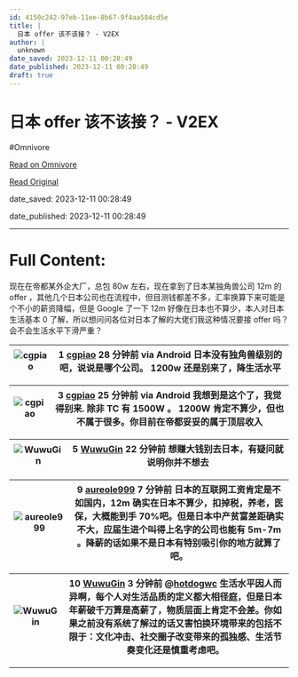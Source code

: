 ```yaml
---
id: 4150c242-97eb-11ee-8b67-9f4aa584cd5e
title: |
  日本 offer 该不该接？ - V2EX
author: |
  unknown
date_saved: 2023-12-11 00:28:49
date_published: 2023-12-11 00:28:49
draft: true
---
```


# 日本 offer 该不该接？ - V2EX
#Omnivore

[Read on Omnivore](https://omnivore.app/me/offer-v-2-ex-18c577ad2d6)

[Read Original](https://www.v2ex.com/t/999351)

date_saved: 2023-12-11 00:28:49

date_published: 2023-12-11 00:28:49

--- 

# Full Content: 

现在在帝都某外企大厂，总包 80w 左右，现在拿到了日本某独角兽公司 12m 的 offer ，其他几个日本公司也在流程中，但目测钱都差不多，汇率换算下来可能是个不小的薪资降幅，但是 Google 了一下 12m 好像在日本也不算少，本人对日本生活基本 0 了解，所以想问问各位对日本了解的大佬们我这种情况要接 offer 吗？会不会生活水平下滑严重？

| ![cgpiao](https://proxy-prod.omnivore-image-cache.app/0x0,sO1qvz6gSEbosFym78v3kYZZUwsJya8tq3oN0cP3GMXk/https://cdn.v2ex.com/gravatar/f680cf6f1fc1449e438db04582e704f0?s=48&d=retro) | 1 **[cgpiao](https://www.v2ex.com/member/cgpiao)** 28 分钟前 via Android 日本没有独角兽级别的吧，说说是哪个公司。 1200w 还是别来了，降生活水平 |
| ----------------------------------------------------------------------------------------------------------------------------------------------------------------------------------- | ------------------------------------------------------------------------------------------------------------ |

| ![cgpiao](https://proxy-prod.omnivore-image-cache.app/0x0,sO1qvz6gSEbosFym78v3kYZZUwsJya8tq3oN0cP3GMXk/https://cdn.v2ex.com/gravatar/f680cf6f1fc1449e438db04582e704f0?s=48&d=retro) | 3 **[cgpiao](https://www.v2ex.com/member/cgpiao)** 25 分钟前 via Android 我想到是这个了，我觉得别来. 除非 TC 有 1500W 。 1200W 肯定不算少，但也不属于很多。你目前在帝都妥妥的属于顶层收入 |
| ----------------------------------------------------------------------------------------------------------------------------------------------------------------------------------- | ---------------------------------------------------------------------------------------------------------------------------------------- |

| ![WuwuGin](https://proxy-prod.omnivore-image-cache.app/0x0,s28SHhhJ9X9tA-E75D0rih4u0nagyA3ElS6wP07bm9gs/https://cdn.v2ex.com/avatar/0fd9/c7c8/235744_normal.png?m=1539324503) | 5 **[WuwuGin](https://www.v2ex.com/member/WuwuGin)** 22 分钟前 想赚大钱别去日本，有疑问就说明你并不想去 |
| ----------------------------------------------------------------------------------------------------------------------------------------------------------------------------- | -------------------------------------------------------------------------------- |

| ![aureole999](https://proxy-prod.omnivore-image-cache.app/0x0,s6fdzBSXZ-mWfLNxW3vl_q6iidrP0UT5yfWcao7CDFNM/https://cdn.v2ex.com/gravatar/f7c968de19c6a2bd3013ce26997d182e?s=48&d=retro) | 9 **[aureole999](https://www.v2ex.com/member/aureole999)** 7 分钟前 日本的互联网工资肯定是不如国内，12m 确实在日本不算少，扣掉税，养老，医保，大概能到手 70%吧。但是日本中产贫富差距确实不大，应届生进个叫得上名字的公司也能有 5m-7m 。降薪的话如果不是日本有特别吸引你的地方就算了吧。 |
| --------------------------------------------------------------------------------------------------------------------------------------------------------------------------------------- | ---------------------------------------------------------------------------------------------------------------------------------------------------------------------------------- |

| ![WuwuGin](https://proxy-prod.omnivore-image-cache.app/0x0,s28SHhhJ9X9tA-E75D0rih4u0nagyA3ElS6wP07bm9gs/https://cdn.v2ex.com/avatar/0fd9/c7c8/235744_normal.png?m=1539324503) | 10 **[WuwuGin](https://www.v2ex.com/member/WuwuGin)** 3 分钟前 @[hotdogwc](https://www.v2ex.com/member/hotdogwc) 生活水平因人而异啊，每个人对生活品质的定义都大相径庭，但是日本年薪破千万算是高薪了，物质层面上肯定不会差。你如果之前没有系统了解过的话又害怕换环境带来的包括不限于：文化冲击、社交圈子改变带来的孤独感、生活节奏变化还是慎重考虑吧。 |
| ----------------------------------------------------------------------------------------------------------------------------------------------------------------------------- | -------------------------------------------------------------------------------------------------------------------------------------------------------------------------------------------------------------------------------- |

---

